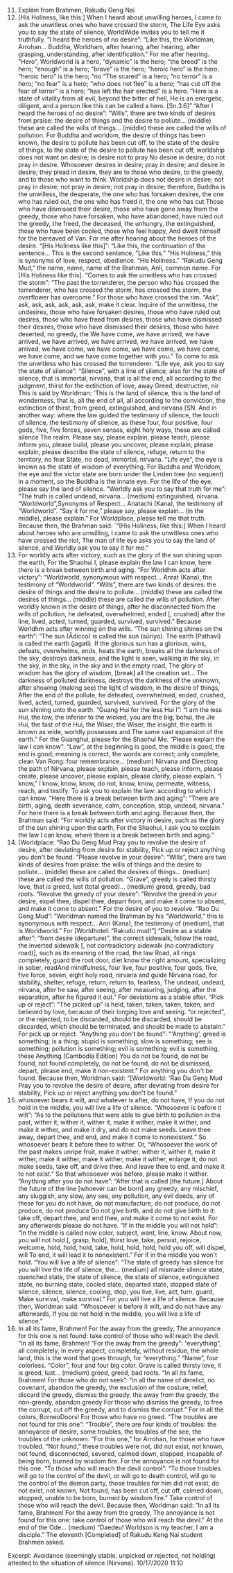 11. Explain from Brahmen, Rakudu Geng Nai
 65. [His Holiness, like this:] When I heard about unwilling heroes, I came to ask the unwitless ones who have crossed the storm,
 The Life Eye asks you to say the state of silence, WorldWide invites you to tell me it truthfully.
 “I heard the heroes of no desire”: “Like this, the Worldman, Arrohan... Buddha, Worldham, after hearing, after hearing, after grasping, understanding, after identification.” For me after hearing. “Hero”, Worldworld is a hero, “dynamic” is the hero; “the breed” is the hero; “enough” is a hero; “brave” is the hero; “heroic hero” is the hero; “heroic hero” is the hero; “no “The scared” is a hero; “no terror” is a hero; “no fear” is a hero; “who does not flee” is a hero; “has cut off the fear of terror” is a hero; “has left the hair erected” is a hero.
 “Here is a state of vitality from all evil, beyond the bitter of hell,
 He is an energetic, diligent, and a person like this can be called a hero. [Sn.3.6]”
 “After I heard the heroes of no desire”: “Wills”, there are two kinds of desires from praise: the desire of things and the desire to pollute... (middle) these are called the wills of things... (middle) these are called the wills of pollution. For Buddha and worldom, the desire of things has been known, the desire to pollute has been cut off, to the state of the desire of things, to the state of the desire to pollute has been cut off, worldship does not want on desire; in desire not to pray No desire in desire; do not pray in desire. Whosoever desires in desire; pray in desire; and desire in desire; they plead in desire, they are to those who desire, to the greedy, and to those who want to think. Worldship does not desire in desire; not pray in desire; not pray in desire; not pray in desire; therefore, Buddha is the unwilless, the desperate, the one who has forsaken desires, the one who has ruled out, the one who has freed it, the one who has cut Those who have dismissed their desire, those who have gone away from the greedy, those who have forsaken, who have abandoned, have ruled out the greedy, the freed, the deceased, the unhungry, the extinguished, those who have been cooled, those who feel happy, And dwelt himself for the bereaved of Van. For me after hearing about the heroes of the desire.
 “[His Holiness like this]”: “Like this, the continuation of the sentence... This is the second sentence, “Like this.” “His Holiness,” this is synonyms of love, respect, obedience. “His Holiness.” “Rakudu Geng Mud,” the name, name, name of the Brahman, Anli, common name. For [His Holiness like this].
 “Comes to ask the unwitless who has crossed the storm”: “The past the torrenderer, the person who has crossed the torrenderer, who has crossed the storm, has crossed the storm, the overflower has overcome.” For those who have crossed the rim. “Ask”, ask, ask, ask, ask, ask, ask, make it clear. Inquire of the unwitless, the undesires, those who have forsaken desires, those who have ruled out desires, those who have freed from desires, those who have dismissed their desires, those who have dismissed their desires, those who have deserted, no greedy, the We have come, we have arrived, we have arrived, we have arrived, we have arrived, we have arrived, we have arrived, we have come, we have come, we have come, we have come, we have come, and we have come together with you.” To come to ask the unwitless who has crossed the torrenderer.
 “Life eye, ask you to say the state of silence”: “Silence”, with a line of silence, also for the state of silence, that is immortal, nirvana, that is all the end, all according to the judgment, thirst for the extinction of love, away Greed, destructive, nir This is said by Worldman: 'This is the land of silence, this is the land of wonderness, that is, all the end of all, all according to the conviction, the extinction of thirst, from greed, extinguished, and nirvana [SN. And in another way: where the law guided the testimony of silence, the touch of silence, the testimony of silence, as these four, four positive, four gods, five, five forces, seven senses, eight holy ways, these are called silence The realm. Please say, please explain, please teach, please inform you, please build, please you uncover, please explain, please explain, please describe the state of silence, refuge, return to the territory, no fear State, no dead, immortal, nirvana. “Life eye”, the eye is known as the state of wisdom of everything. For Buddha and Worldom, the eye and the victor state are born under the Linden tree (no sequent) in a moment, so the Buddha is the innate eye. For the life of the eye, please say the land of silence.
 “Worldly ask you to say that truth for me”: “The truth is called undead, nirvana... (medium) extinguished, nirvana. “Worldworld”,Synonyms of Respect... Anatachi (Kana), the testimony of “Worldworld”. “Say it for me,” please say, please explain... (in the middle), please explain.” For Worldplace, please tell me that truth.
 Because then, the Brahman said:
 `“[His Holiness, like this:] When I heard about heroes who are unwilling, I came to ask the unwitless ones who have crossed the riot,
 The man of life eye asks you to say the land of silence, and Worldly ask you to say it for me.”
 66. For worldly acts after victory, such as the glory of the sun shining upon the earth,
 For the Shaohui I, please explain the law I can know, here there is a break between birth and aging.
 “For Worldhm acts after victory”: “Worldworld, synonymous with respect... Anrat (Kana), the testimony of “Worldworld”. “Wills”, there are two kinds of desires: the desire of things and the desire to pollute... (middle) these are called the desires of things... (middle) these are called the wills of pollution. After worldly known in the desire of things, after he disconnected from the wills of pollution, he defeated, overwhelmed, ended [, crushed] after the line, lived, acted, turned, guarded, survived, survived.” Because Worldhm acts after winning on the wills.
 “The sun shining shines on the earth”: “The sun (Ādicco) is called the sun (sūriyo). The earth (Pathavī) is called the earth (jagatī). If the glorious sun has a glorious, wins, defeats, overwhelms, ends, heats the earth, breaks all the darkness of the sky, destroys darkness, and the light is seen, walking in the sky, in the sky, in the sky, in the sky and in the empty road, The glory of wisdom has the glory of wisdom, [break] all the creation set... The darkness of polluted darkness, destroys the darkness of the unknown, after showing (making see) the light of wisdom, in the desire of things, After the end of the pollute, he defeated, overwhelmed, ended, crushed, lived, acted, turned, guarded, survived, survived. For the glory of the sun shining unto the earth.
 “Guang Hui for the less Hui I”: “I am the less Hui, the low, the inferior to the wicked, you are the big, bohui, the Jie Hui, the fast of the Hui, the Wiser, the Wiser, the insight, the earth is known as wide, worldly possesses and The same vast expansion of the earth.” For the Guanghui, please for the Shaohui Me.
 “Please explain the law I can know”: “Law”, at the beginning is good, the middle is good, the end is good; meaning is correct, the words are correct; only complete, clean Van Rong: four remembrance... (medium) Nirvana and Directing the path of Nirvana, please explain, please teach, please inform, please create, please uncover, please explain, please clarify, please explain. “I know,” I know, know, know, do not, know, know, permeate, witness, reach, and testify. To ask you to explain the law: according to which I can know.
 “Here there is a break between birth and aging”: “There are birth, aging, death severance, calm, conception, stop, undead, nirvana.” For here there is a break between birth and aging.
 Because then, the Brahman said:
 “For worldly acts after victory in desire, such as the glory of the sun shining upon the earth,
 For the Shaohui, I ask you to explain the law I can know, where there is a break between birth and aging.”
 67. [Worldplace: “Rao Du Geng Mud Pray you to revolve the desire of desire, after deviating from desire for stability,
 Pick up or reject anything you don't be found.
 “Please revolve in your desire”: “Wills”, there are two kinds of desires from praise: the wills of things and the desire to pollute... (middle) these are called the desires of things... (medium) these are called the wills of pollution. “Grave”, greedy is called thirsty love, that is greed, lust (total greed)... (medium) greed, greedy, bad roots. “Revolve the greedy of your desire”: “Revolve the greed in your desire, expel thee, dispel thee, depart from, and make it come to absent, and make it come to absent.” For the desire of you to revolve.
 “Rao Du Geng Mud”: “Worldman named the Brahman by his “Worldworld,” this is synonymous with respect... Anri (Kana), the testimony of (medium), that is Worldworld.” For [Worldhotel: “Rakudu mud!”]
 “Desire as a stable after”: “from desire (departure)”, the correct sidewalk, follow the road, the inverted sidewalk [, not contradictory sidewalk (no contradictory road)], such as its meaning of the road, the law Road, all rings completely, guard the root door, diet know the right amount, specializing in sober, readAnd mindfulness, four live, four positive, four gods, five, five force, seven, eight holy road, nirvana and guide Nirvana road, for stability, shelter, refuge, return, return to, fearless, The undead, undead, nirvana, after he saw, after seeing, after measuring, judging, after the separation, after he figured it out.” For deviations as a stable after.
 “Pick up or reject”: “The picked up” is held, taken, taken, taken, taken, and believed by love, because of their longing love and seeing. “or rejected”, or the rejected, to be discarded, should be discarded, should be discarded, which should be terminated, and should be made to abstain.” For pick up or reject.
 “Anything you don't be found”: “'Anything', greed is something; is a thing; stupid is something; slow is something; see is something; pollution is something; evil is something; evil is something, these Anything (Cambodia Edition) You do not be found, do not be found, not found completely, do not be found, do not be dismissed, depart, please end, make it non-existent.” For anything you don't be found.
 Because then, Worldman said:
 “[Worldworld: 'Rao Du Geng Mud Pray you to revolve the desire of desire, after deviating from desire for stability,
 Pick up or reject anything you don't be found.”
 68. whosoever bears it wilt, and whatever is after, do not have,
 If you do not hold in the middle, you will live a life of silence.
 “Whosoever is before it wilt”: “As to the pollutions that were able to give birth to pollution in the past, wither it, wither it, wither it, make it wither, make it wither, and make it wither, and make it dry, and do not make seeds. Leave thee away, depart thee, and end, and make it come to nonexistent.” So whosoever bears it before thee to wither. Or, “Whosoever the work of the past makes unripe fruit, make it wither, wither it, wither it, make it wither, make it wither, make it wither, make it wither, enlarge it, do not make seeds, take off, and drive thee. And leave thee to end, and make it to not exist.” So that whosoever was before, please make it wither.
 “Anything after you do not have”: “After that is called [the future.] About the future of the line [whoever can be born] any greedy, any mischief, any sluggish, any slow, any see, any pollution, any evil deeds, any of these for you do not have, do not manufacture, do not produce, do not produce, do not produce Do not give birth, and do not give birth to it: take off, depart thee, and end thee, and make it come to not exist. For any afterwards please do not have.
 “If in the middle you will not hold”: “In the middle is called now color, subject, want, line, know. About now, you will not hold [, grasp, hold], thirst love, take, persist, rejoice, welcome, hold, hold, hold, take, hold, hold, hold, hold you off, will dispel, will To end, it will lead it to nonexistent.” For if in the middle you won't hold.
 “You will live a life of silence”: “The state of greedy has silence for you will live the life of silence, the... (medium) all mismade silence state, quenched state, the state of silence, the state of silence, extinguished state, no burning state, cooled state, departed state, stopped state of silence, silence, silence, cooling, stop, you live, live, act, turn, guard, Make survival, make survival.” For you will live a life of silence.
 Because then, Worldman said:
 “Whosoever is before it wilt, and do not have any afterwards,
 If you do not hold in the middle, you will live a life of silence.”
 69. In all its fame, Brahmen! For the away from the greedy,
 The annoyance for this one is not found: take control of those who will reach the devil.
 “In all its fame, Brahmen! “For the away from the greedy”: “everything”, all completely, in every aspect, completely, without residue, the whole land, this is the word that goes through, for “everything.” “Name”, four colorless. “Color”, four and four big color. Grave is called thirsty love, it is greed, lust... (medium) greed, greed, bad roots. “In all its fame, Brahmen! For those who do not seek”: “in all the name of derelict, no covenant, abandon the greedy, the exclusion of the costure, relief, discard the greedy, dismiss the greedy, the away from the greedy, the non-greedy, abandon greedy For those who dismiss the greedy, to free the corrupt, cut off the greedy, and to dismiss the corrupt.” For in all the colors, BorneoDoors! For those who have no greed.
 “The troubles are not found for this one”: “Trouble”, there are four kinds of troubles: the annoyance of desire, some troubles, the troubles of the see, the troubles of the unknown. “For this one,” for Arrohan, for those who have troubled. “Not found,” these troubles were not, did not exist, not known, not found, disconnected, severed, calmed down, stopped, incapable of being born, burned by wisdom fire. For the annoyance is not found for this one.
 “To those who will reach the devil control”: “To those troubles will go to the control of the devil, or will go to death control, will go to the control of the demon party, those troubles for him did not exist, do not exist, not known, Not found, has been cut off, cut off, calmed down, stopped, unable to be born, burned by wisdom fire.” Take control of those who will reach the devil.
 Because then, Worldman said:
 “In all its fame, Brahmen! For the away from the greedy,
 The annoyance is not found for this one: take control of those who will reach the devil.”
 At the end of the Ode... (medium) “Daedeu! Worldson is my teacher, I am a disciple.”
 The eleventh [Completed] of Rakudu Keng Nai student Brahmen asked.

Excerpt:
 Avoidance (seemingly stable, unpicked or rejected, not holding) attested to the situation of silence (Nirvana).
 10/17/2020 11:10